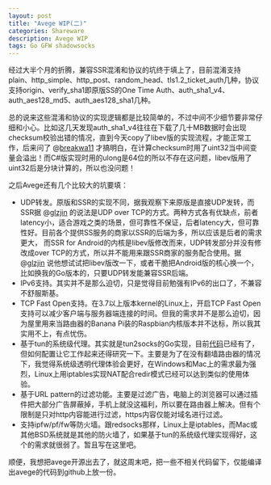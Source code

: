 ```yaml
---
layout: post
title: "Avege WIP(二)"
categories: Shareware
description: Avege WIP
tags: Go GFW shadowsocks
---
```


经过大半个月的折腾，兼容SSR混淆和协议的坑终于填上了，目前混淆支持plain、http_simple、http_post、random_head、tls1.2_ticket_auth几种，协议支持origin、verify_sha1即原版SS的One Time Auth、auth_sha1_v4、auth_aes128_md5、auth_aes128_sha1几种。

总的说来这些混淆和协议的实现逻辑都是比较简单的，不过中间不少细节要非常仔细和小心。比如这几天发现auth_sha1_v4往往在下载了几十MB数据时会出现checksum校验出错的情况，直到今天copy了libev版的实现流程，才能正常工作，后来问了 @[breakwa11](https://github.com/breakwa11) 才搞明白，在计算checksum时用了uint32当中间变量会溢出！而C#版实现时用的ulong是64位的所以不存在这问题，libev版用了uint32后是分块计算的，所以也没问题！

之后Avege还有几个比较大的坑要填：

- UDP转发。原版和SSR的实现不同，据我观察下来原版是直接UDP发转，而SSR据 @[glzjin](https://twitter.com/glzjin) 的说法是UDP over TCP的方式。两种方式各有优缺点，前者latency小，适合游戏之类的场景，但可靠性不保证，后者latency大，但可靠性好。目前各个提供SS服务的商家以SSR的后端为多，所以应该是后者的需求更大， 而SSR for Android的内核是libev版修改而来，UDP转发部分并没有修改成over TCP的方式，所以并不能用来跟SSR商家的服务配合使用。据 @[glzjin](https://twitter.com/glzjin) 说他想试试把libev版改一下，或者干脆把Android版的核心换一个，比如换我的Go版本的，只要UDP转发能兼容SSR后端。
- IPv6支持。其实并不是那么迫切，只是觉得目前勉强有IPv6的出口了，不兼容不舒服斯基。
- TCP Fast Open支持。在3.7以上版本kernel的Linux上，开启TCP Fast Open支持可以减少客户端与服务器端连接的时间。但我的需求并不是那么迫切，因为屋里用来当路由器的Banana Pi装的Raspbian内核版本并不达标，所以我其实用不上，有点忧伤。
- 基于tun的系统级代理。其实就是tun2socks的Go实现，目前[代码](https://github.com/missdeer/gotun2socks)已经有了，但如何配置让它工作起来还得研究一下。主要是为了在没有翻墙路由器的情况下，我觉得系统级透明代理体验会更好，在Windows和Mac上的需求最为强烈，Linux上用iptables实现NAT配合redir模式已经可以达到类似的使用体验。
- 基于URL pattern的过滤功能。主要是过滤广告，电脑上的浏览器可以通过插件把大部分广告屏蔽掉，手机上就没这福利，所以要在路由器上解决。但有个限制是只对http内容能进行过滤，https内容仅能对域名进行过滤。
- 支持ipfw/pf/fw等防火墙。跟redsocks那样，Linux上是iptables，而Mac或其他BSD系统就是其他的防火墙了，如果基于tun的系统级代理实现得好，这个的需求就很弱了。暂且写在这里吧。

顺便，我想把avege开源出去了，就这周末吧，把一些不相关代码留下，仅能编译出avege的代码到github上放一份。